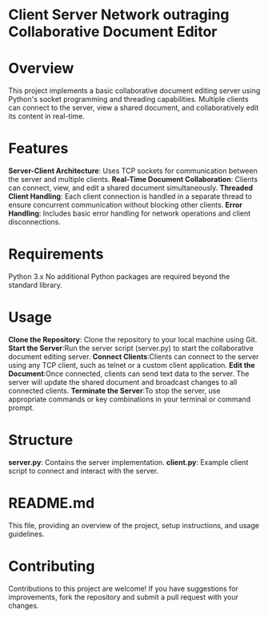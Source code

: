 # Client Server Network outraging Collaborative Document Editor

# Overview

This project implements a basic collaborative document editing server using Python's socket programming and threading capabilities. Multiple clients can connect to the server, view a shared document, and collaboratively edit its content in real-time.

# Features

**Server-Client Architecture**: Uses TCP sockets for communication between the server and multiple clients.
**Real-Time Document Collaboration**: Clients can connect, view, and edit a shared document simultaneously.
**Threaded Client Handling**: Each client connection is handled in a separate thread to ensure concurrent communication without blocking other clients.
**Error Handling**: Includes basic error handling for network operations and client disconnections.

# Requirements
Python 3.x
No additional Python packages are required beyond the standard library.

# Usage
**Clone the Repository**: Clone the repository to your local machine using Git.
**Start the Server**:Run the server script (server.py) to start the collaborative document editing server.
**Connect Clients**:Clients can connect to the server using any TCP client, such as telnet or a custom client application.
**Edit the Document**:Once connected, clients can send text data to the server. The server will update the shared document and broadcast changes to all connected clients.
**Terminate the Server**:To stop the server, use appropriate commands or key combinations in your terminal or command prompt.

# Structure
**server.py**: Contains the server implementation.
**client.py**: Example client script to connect and interact with the server.

# README.md
This file, providing an overview of the project, setup instructions, and usage guidelines.

# Contributing
Contributions to this project are welcome! If you have suggestions for improvements, fork the repository and submit a pull request with your changes.
